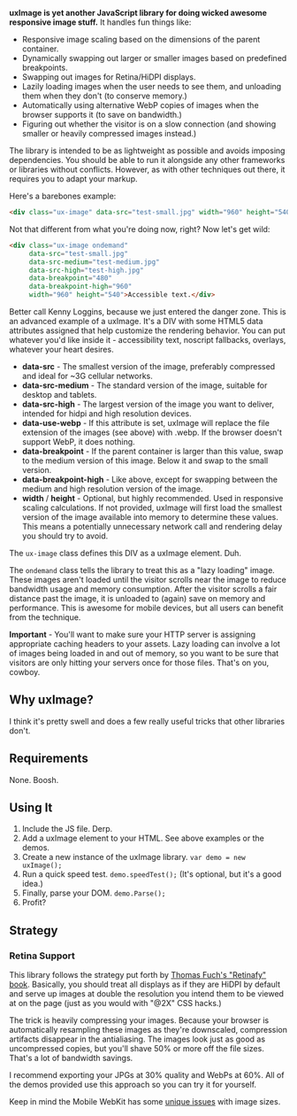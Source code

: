 **uxImage is yet another JavaScript library for doing wicked awesome responsive image stuff.** It handles fun things like:

* Responsive image scaling based on the dimensions of the parent container.
* Dynamically swapping out larger or smaller images based on predefined breakpoints.
* Swapping out images for Retina/HiDPI displays.
* Lazily loading images when the user needs to see them, and unloading them when they don't (to conserve memory.)
* Automatically using alternative WebP copies of images when the browser supports it (to save on bandwidth.)
* Figuring out whether the visitor is on a slow connection (and showing smaller or heavily compressed images instead.)

The library is intended to be as lightweight as possible and avoids imposing dependencies. You should be able to run it alongside any other frameworks or libraries without conflicts. However, as with other techniques out there, it requires you to adapt your markup.

Here's a barebones example:

```html
<div class="ux-image" data-src="test-small.jpg" width="960" height="540">Accessible text.</div>
```

Not that different from what you're doing now, right? Now let's get wild:

```html
<div class="ux-image ondemand"
     data-src="test-small.jpg"
     data-src-medium="test-medium.jpg"
     data-src-high="test-high.jpg"
     data-breakpoint="480"
     data-breakpoint-high="960"
     width="960" height="540">Accessible text.</div>
```

Better call Kenny Loggins, because we just entered the danger zone. This is an advanced example of a uxImage. It's a DIV with some HTML5 data attributes assigned that help customize the rendering behavior. You can put whatever you'd like inside it - accessibility text, noscript fallbacks, overlays, whatever your heart desires.

+ **data-src** - The smallest version of the image, preferably compressed and ideal for ~3G cellular networks.
+ **data-src-medium** - The standard version of the image, suitable for desktop and tablets.
+ **data-src-high** - The largest version of the image you want to deliver, intended for hidpi and high resolution devices.
+ **data-use-webp** - If this attribute is set, uxImage will replace the file extension of the images (see above) with .webp. If the browser doesn't support WebP, it does nothing.
+ **data-breakpoint** - If the parent container is larger than this value, swap to the medium version of this image. Below it and swap to the small version.
+ **data-breakpoint-high** - Like above, except for swapping between the medium and high resolution version of the image.
+ **width** / **height** - Optional, but highly recommended. Used in responsive scaling calculations. If not provided, uxImage will first load the smallest version of the image available into memory to determine these values. This means a potentially unnecessary network call and rendering delay you should try to avoid.

The ```ux-image``` class defines this DIV as a uxImage element. Duh.

The ```ondemand``` class tells the library to treat this as a "lazy loading" image. These images aren't loaded until the visitor scrolls near the image to reduce bandwidth usage and memory consumption. After the visitor scrolls a fair distance past the image, it is unloaded to (again) save on memory and performance. This is awesome for mobile devices, but all users can benefit from the technique.

**Important** - You'll want to make sure your HTTP server is assigning appropriate caching headers to your assets. Lazy loading can involve a lot of images being loaded in and out of memory, so you want to be sure that visitors are only hitting your servers once for those files. That's on you, cowboy.

## Why uxImage?

I think it's pretty swell and does a few really useful tricks that other libraries don't.

## Requirements

None. Boosh.

## Using It

1. Include the JS file. Derp.
2. Add a uxImage element to your HTML. See above examples or the demos.
3. Create a new instance of the uxImage library. ```var demo = new uxImage();```
4. Run a quick speed test. ```demo.speedTest();``` (It's optional, but it's a good idea.)
5. Finally, parse your DOM. ```demo.Parse();```
6. Profit?

## Strategy

### Retina Support
This library follows the strategy put forth by [Thomas Fuch's "Retinafy" book](http://retinafy.me/). Basically, you should treat all displays as if they are HiDPI by default and serve up images at double the resolution you intend them to be viewed at on the page (just as you would with "@2X" CSS hacks.)

The trick is heavily compressing your images. Because your browser is automatically resampling these images as they're downscaled, compression artifacts disappear in the antialiasing. The images look just as good as uncompressed copies, but you'll shave 50% or more off the file sizes. That's a lot of bandwidth savings.

I recommend exporting your JPGs at 30% quality and WebPs at 60%. All of the demos provided use this approach so you can try it for yourself.

Keep in mind the Mobile WebKit has some [unique issues](http://duncandavidson.com/blog/2012/03/webkit_retina_bug/) with image sizes.

